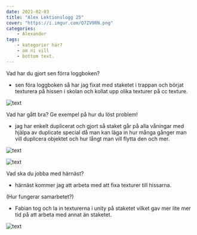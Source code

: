 ```yaml
---
date: 2021-02-03
title: "Alex Lektionslogg 25"
cover: "https://i.imgur.com/Q7ZV9RN.png"
categories: 
    - Alexander
tags:
    - kategorier här?
    - om ni vill
    - bottom text.
---
```



Vad har du gjort sen förra loggboken?
- sen föra loggboken så har jag fixat med staketet i trappan och börjat texturera på hissen i skolan och kollat upp olika texturer på cc texture.

![text](https://cdn.discordapp.com/attachments/368028804784062467/806466071032627200/unknown.png)

Vad har gått bra? Ge exempel på hur du löst problem!
- jag har enkelt duplicerat och gjort så staket går på alla våningar med hjälpa av duplicate special då man kan läga in hur många gånger man vill duplicera objektet och hur långt man vill
flytta den och mer. 

![text](https://cdn.discordapp.com/attachments/489028013951025153/806450547011354644/unknown.png)

![text](https://cdn.discordapp.com/attachments/489028013951025153/806450571959074816/unknown.png)


Vad ska du jobba med härnäst?
- härnäst kommer jag att arbeta med att fixa texturer till hissarna. 

(Hur fungerar samarbetet?)
- Fabian tog och la in texturerna i unity på staketet vilket gav mer lite mer tid på att arbeta med annat än staketet. 

![text](https://cdn.discordapp.com/attachments/489028013951025153/806448793968705576/unknown.png)
